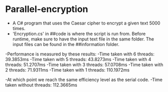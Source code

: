 # Parallel-encryption

- A C# program that uses the Caesar cipher to encrypt a given text 5000 times. 
- 'Encryption.cs' in ##code is where the script is run from. Before runtime, make sure to have the input text file in the same folder. The input files can be found in the ##information folder.

-Performance is measured by these results:
-Time taken with 6 threads: 39.3853ms
-Time taken with 5 threads: 43.8273ms
-Time taken with 4 threads: 51.2707ms
-Time taken with 3 threads: 57.0708ms
-Time taken with 2 threads: 71.9311ms
-Time taken with 1 threads: 110.1972ms

-At which point we reach the same efficiency level as the serial code.
-Time taken without threads: 112.3665ms
